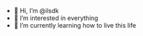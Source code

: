 - 👋 Hi, I’m @ilsdk
- 👀 I’m interested in everything 
- 🌱 I’m currently learning how to live this life 
 


<!---
ilsdk/ilsdk is a ✨ special ✨ repository because its `README.md` (this file) appears on your GitHub profile.
You can click the Preview link to take a look at your changes.
--->
